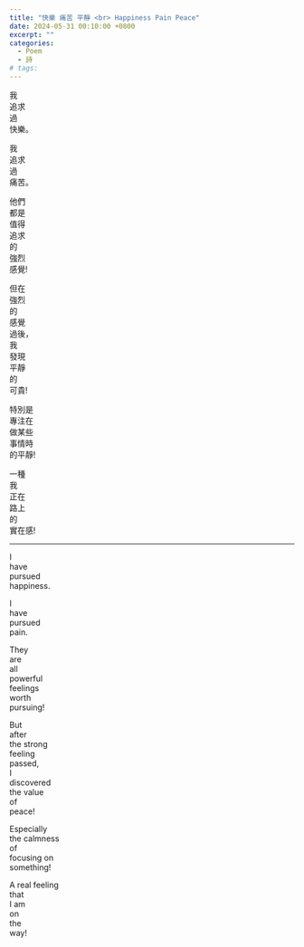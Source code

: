 ```yaml
---
title: "快樂 痛苦 平靜 <br> Happiness Pain Peace"
date: 2024-05-31 00:10:00 +0800
excerpt: ""
categories:
  - Poem
  - 詩
# tags:
---
```


我  
追求  
過  
快樂。

我  
追求  
過  
痛苦。

他們  
都是  
值得  
追求  
的  
強烈  
感覺!

但在  
強烈  
的  
感覺  
過後，  
我  
發現  
平靜  
的  
可貴!

特別是  
專注在  
做某些  
事情時  
的平靜!

一種  
我  
正在  
路上  
的  
實在感!

---

I  
have  
pursued  
happiness.

I  
have  
pursued  
pain.

They  
are  
all  
powerful  
feelings  
worth  
pursuing!

But  
after  
the strong  
feeling  
passed,  
I  
discovered  
the value  
of  
peace!

Especially  
the calmness  
of  
focusing on  
something!

A real feeling  
that  
I am  
on  
the  
way!
